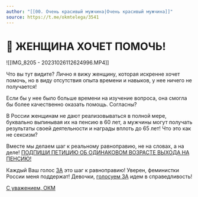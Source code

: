 ```yaml
---
author: "[[00. Очень красивый мужчина|Очень красивый мужчина]]"
source: https://t.me/okmtelega/3541
---
```


# 📢 ЖЕНЩИНА ХОЧЕТ ПОМОЧЬ!

![[IMG_8205 - 20231026112624996.MP4]]

Что вы тут видите? Лично я вижу женщину, которая искренне хочет помочь, но в виду отсутствия опыта времени и навыков, у нее ничего не получается! 

Если бы у нее было больше времени на изучение вопроса, она смогла бы более качественно оказать помощь. Согласны?

В России женщинам не дают реализовываться в полной мере, буквально выпинывая их на пенсию в 60 лет, а мужчины могут получать результаты своей деятельности и награды вплоть до 65 лет! Что это как не сексизм?
 
Вместе мы делаем шаг к реальному равноправию, не на словах, а на деле! [ПОДПИШИ ПЕТИЦИЮ ОБ ОДИНАКОВОМ ВОЗРАСТЕ ВЫХОДА НА ПЕНСИЮ!](https://www.roi.ru/109808/)

Каждый Ваш голос [ЗА](https://www.roi.ru/109808/) это шаг к равноправию! Уверен, феминистки России меня поддержат! Девочки, [голосуем ЗА](https://www.roi.ru/109808/) идем в справедливость!

[С уважением, ОКМ](https://t.me/okmtelega)
